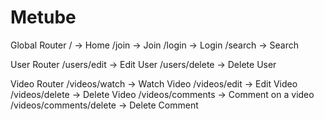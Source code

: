 # Metube

Global Router
/ -> Home
/join -> Join
/login -> Login
/search -> Search

User Router
/users/edit -> Edit User
/users/delete -> Delete User

Video Router
/videos/watch -> Watch Video
/videos/edit -> Edit Video
/videos/delete -> Delete Video
/videos/comments -> Comment on a video
/videos/comments/delete -> Delete Comment